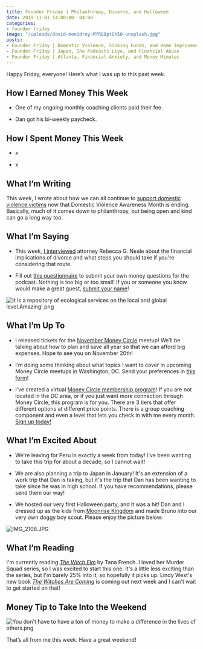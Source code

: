```yaml
---
title: Founder Friday | Philanthropy, Divorce, and Halloween
date: 2019-11-01 14:00:00 -04:00
categories:
- founder friday
image: "/uploads/david-menidrey-MYRG0ptGh50-unsplash.jpg"
posts:
- Founder Friday | Domestic Violence, Sinking Funds, and Home Improvements
- Founder Friday | Japan, She Podcasts Live, and Financial Abuse
- Founder Friday | Atlanta, Financial Anxiety, and Money Minutes
---
```


Happy Friday, everyone! Here’s what I was up to this past week.

## **How I Earned Money This Week**

* One of my ongoing monthly coaching clients paid their fee.

* Dan got his bi-weekly paycheck.

## **How I Spent Money This Week**

* x

* x

## **What I’m Writing**

This week, I wrote about how we can all continue to [support domestic violence victims](https://www.maggiegermano.com/blog/how-to-support-victims-of-domestic-violence/) now that Domestic Violence Awareness Month is ending. Basically, much of it comes down to philanthropy, but being open and kind can go a long way too.

## **What I’m Saying**

* This week, [I interviewed](https://www.maggiegermano.com/podcast/how-to-prepare-and-protect-yourself-in-case-you-get-divorced/) attorney Rebecca G. Neale about the financial implications of divorce and what steps you should take if you're considering that route. 

* Fill out [this questionnaire](https://docs.google.com/forms/d/e/1FAIpQLSf75z5itnYO-XOLStoqY5FXwuf8YI37ye5OD21Wv7tBGAqIVQ/viewform) to submit your own money questions for the podcast. Nothing is too big or too small! If you or someone you know would make a great guest, [submit your name](https://docs.google.com/forms/d/e/1FAIpQLScz6LcFar3rRZ64vdkdq--A51Ei7pwzL4e8C514tjaeokSMhA/viewform?usp=sf_link)!

![It is a repository of ecological services on the local and global level.Amazing!.png](/uploads/It%20is%20a%20repository%20of%20ecological%20services%20on%20the%20local%20and%20global%20level.Amazing!.png)

## **What I’m Up To**

* I released tickets for the [November Money Circle](https://www.eventbrite.com/e/saving-all-year-for-big-expenses-tickets-77401711603) meetup! We’ll be talking about how to plan and save all year so that we can afford big expenses. Hope to see you on November 20th!

* I’m doing some thinking about what topics I want to cover in upcoming Money Circle meetups in Washington, DC. Send your preferences in [this form](https://docs.google.com/forms/d/e/1FAIpQLSd9h1xvbIg9UctjkOCfY7hWgAz5O1lOn07xX6ztEyiE3r96Uw/viewform?usp=sf_link)!

* I’ve created a virtual [Money Circle membership program](https://maggiegermano.podia.com/inner-circle)! If you are not located in the DC area, or if you just want more connection through Money Circle, this program is for you. There are 3 tiers that offer different options at different price points. There is a group coaching component and even a level that lets you check in with me every month. [Sign up today!](https://maggiegermano.podia.com/inner-circle)

## **What I’m Excited About**

* We're leaving for Peru in exactly a week from today! I've been wanting to take this trip for about a decade, so I cannot wait!

* We are also planning a trip to Japan in January! It's an extension of a work trip that Dan is taking, but it's the trip that Dan has been wanting to take since he was in high school. If you have recommendations, please send them our way!

* We hosted our very first Halloween party, and it was a hit! Dan and I dressed up as the kids from [Moonrise Kingdom](https://www.imdb.com/title/tt1748122/) and made Bruno into our very own doggy boy scout. Please enjoy the picture below:

![IMG_2108.JPG](/uploads/IMG_2108.JPG)

## **What I’m Reading**

I'm currently reading *[The Witch Elm](https://www.goodreads.com/book/show/46007673-the-witch-elm?from_search=true)* by Tana French. I loved her Murder Squad series, so I was excited to start this one. It's a little less exciting than the series, but I'm barely 25% into it, so hopefully it picks up. Lindy West's new book *[The Witches Are Coming](https://www.goodreads.com/book/show/38362811-the-witches-are-coming)* is coming out next week and I can't wait to get started on that!

## **Money Tip to Take Into the Weekend**

![You don't have to have a ton of money to make a difference in the lives of others.png](/uploads/You%20don't%20have%20to%20have%20a%20ton%20of%20money%20to%20make%20a%20difference%20in%20the%20lives%20of%20others.png)

That’s all from me this week. Have a great weekend!